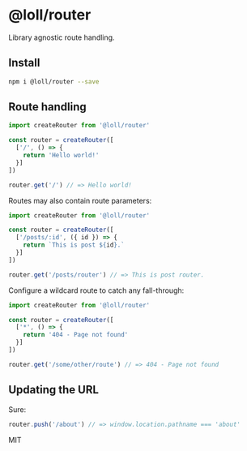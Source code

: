 # @loll/router
Library agnostic route handling.

## Install
```bash
npm i @loll/router --save
```

## Route handling
```javascript
import createRouter from '@loll/router'

const router = createRouter([
  ['/', () => {
    return 'Hello world!'
  }]
])

router.get('/') // => Hello world!
```
Routes may also contain route parameters:
```javascript
import createRouter from '@loll/router'

const router = createRouter([
  ['/posts/:id', ({ id }) => {
    return `This is post ${id}.`
  }]
])

router.get('/posts/router') // => This is post router.
```
Configure a wildcard route to catch any fall-through:
```javascript
import createRouter from '@loll/router'

const router = createRouter([
  ['*', () => {
    return '404 - Page not found'
  }]
])

router.get('/some/other/route') // => 404 - Page not found
```

## Updating the URL
Sure:
```javascript
router.push('/about') // => window.location.pathname === 'about'
```

MIT
